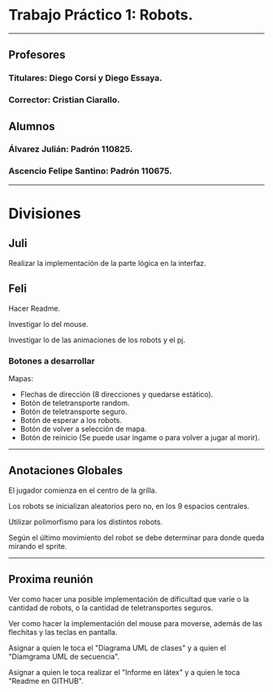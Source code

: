 # Trabajo Práctico 1: Robots.

---

## Profesores
### Titulares: Diego Corsi y Diego Essaya.
### Corrector: Cristian Ciarallo.

## Alumnos
### Álvarez Julián: Padrón 110825.
### Ascencio Felipe Santino: Padrón 110675.

---

# Divisiones

## Juli
Realizar la implementación de la parte lógica en la interfaz.

## Feli
Hacer Readme.

Investigar lo del mouse.

Investigar lo de las animaciones de los robots y el pj.

### Botones a desarrollar

Mapas:

- Flechas de dirección (8 direcciones y quedarse estático).
- Botón de teletransporte random.
- Botón de teletransporte seguro.
- Botón de esperar a los robots.
- Botón de volver a selección de mapa.
- Botón de reinicio (Se puede usar ingame o para volver a jugar al morir).

---

## Anotaciones Globales
El jugador comienza en el centro de la grilla.

Los robots se inicializan aleatorios pero no, en los 9 espacios centrales.

Utilizar polimorfismo para los distintos robots.

Según el último movimiento del robot se debe determinar para donde queda mirando el sprite.

---

## Proxima reunión

Ver como hacer una posible implementación de dificultad que varíe o la cantidad de robots, o la cantidad de teletransportes seguros.

Ver como hacer la implementación del mouse para moverse, además de las flechitas y las teclas en pantalla.

Asignar a quien le toca el "Diagrama UML de clases" y  a quien el "Diamgrama UML de secuencia".

Asignar a quien le toca realizar el "Informe en látex" y a quien le toca "Readme en GITHUB".
